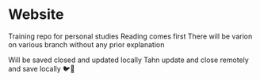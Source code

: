 # Website
Training repo for personal studies
Reading comes first
There will be varion on various branch without any prior explanation

Will be saved closed and updated locally
Tahn update and close remotely and save locally
🐦💩
